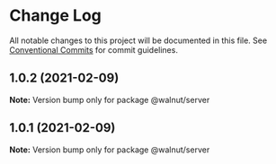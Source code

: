 # Change Log

All notable changes to this project will be documented in this file.
See [Conventional Commits](https://conventionalcommits.org) for commit guidelines.

## 1.0.2 (2021-02-09)

**Note:** Version bump only for package @walnut/server





## 1.0.1 (2021-02-09)

**Note:** Version bump only for package @walnut/server
